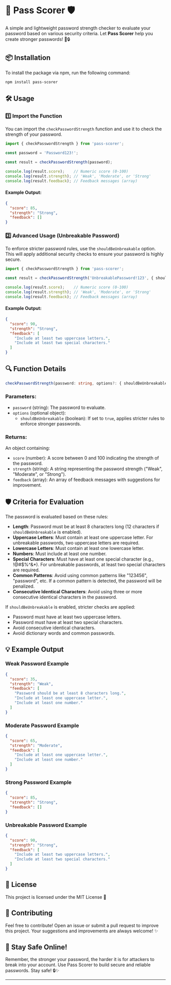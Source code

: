 

# 🔐 Pass Scorer 🛡️

A simple and lightweight password strength checker to evaluate your password based on various security criteria. Let **Pass Scorer** help you create stronger passwords! 💪🔒

## 📦 Installation

To install the package via npm, run the following command:

```bash
npm install pass-scorer
```

## 🛠️ Usage

### 1️⃣ Import the Function

You can import the `checkPasswordStrength` function and use it to check the strength of your password.

```typescript
import { checkPasswordStrength } from 'pass-scorer';

const password = 'Password123!';

const result = checkPasswordStrength(password);

console.log(result.score);    // Numeric score (0-100)
console.log(result.strength); // 'Weak', 'Moderate', or 'Strong'
console.log(result.feedback); // Feedback messages (array)
```

#### Example Output:

```json
{
  "score": 85,
  "strength": "Strong",
  "feedback": []
}
```

### 2️⃣ Advanced Usage (Unbreakable Password)

To enforce stricter password rules, use the `shouldBeUnbreakable` option. This will apply additional security checks to ensure your password is highly secure.

```typescript
import { checkPasswordStrength } from 'pass-scorer';

const result = checkPasswordStrength('UnbreakablePassword!123', { shouldBeUnbreakable: true });

console.log(result.score);    // Numeric score (0-100)
console.log(result.strength); // 'Weak', 'Moderate', or 'Strong'
console.log(result.feedback); // Feedback messages (array)
```

#### Example Output:

```json
{
  "score": 90,
  "strength": "Strong",
  "feedback": [
    "Include at least two uppercase letters.",
    "Include at least two special characters."
  ]
}
```

## 🔍 Function Details

```typescript
checkPasswordStrength(password: string, options?: { shouldBeUnbreakable?: boolean }): PasswordStrengthResult
```

### Parameters:
- `password` (string): The password to evaluate.
- `options` (optional object):
  - `shouldBeUnbreakable` (boolean): If set to `true`, applies stricter rules to enforce stronger passwords.

### Returns:
An object containing:
- `score` (number): A score between 0 and 100 indicating the strength of the password.
- `strength` (string): A string representing the password strength ("Weak", "Moderate", or "Strong").
- `feedback` (array): An array of feedback messages with suggestions for improvement.

## 🛡️ Criteria for Evaluation

The password is evaluated based on these rules:

- **Length**: Password must be at least 8 characters long (12 characters if `shouldBeUnbreakable` is enabled).
- **Uppercase Letters**: Must contain at least one uppercase letter. For unbreakable passwords, two uppercase letters are required.
- **Lowercase Letters**: Must contain at least one lowercase letter.
- **Numbers**: Must include at least one number.
- **Special Characters**: Must have at least one special character (e.g., !@#$%^&*). For unbreakable passwords, at least two special characters are required.
- **Common Patterns**: Avoid using common patterns like "123456", "password", etc. If a common pattern is detected, the password will be penalized.
- **Consecutive Identical Characters**: Avoid using three or more consecutive identical characters in the password.
  
If `shouldBeUnbreakable` is enabled, stricter checks are applied:
- Password must have at least two uppercase letters.
- Password must have at least two special characters.
- Avoid consecutive identical characters.
- Avoid dictionary words and common passwords.

## 💡 Example Output

### Weak Password Example

```json
{
  "score": 35,
  "strength": "Weak",
  "feedback": [
    "Password should be at least 8 characters long.",
    "Include at least one uppercase letter.",
    "Include at least one number."
  ]
}
```

### Moderate Password Example

```json
{
  "score": 65,
  "strength": "Moderate",
  "feedback": [
    "Include at least one uppercase letter.",
    "Include at least one number."
  ]
}
```

### Strong Password Example

```json
{
  "score": 85,
  "strength": "Strong",
  "feedback": []
}
```

### Unbreakable Password Example

```json
{
  "score": 90,
  "strength": "Strong",
  "feedback": [
    "Include at least two uppercase letters.",
    "Include at least two special characters."
  ]
}
```

## 📝 License

This project is licensed under the MIT License 🌟

## 🚀 Contributing

Feel free to contribute! Open an issue or submit a pull request to improve this project. Your suggestions and improvements are always welcome! ✨

## 📣 Stay Safe Online!

Remember, the stronger your password, the harder it is for attackers to break into your account. Use Pass Scorer to build secure and reliable passwords. Stay safe! 🔒✨

---




